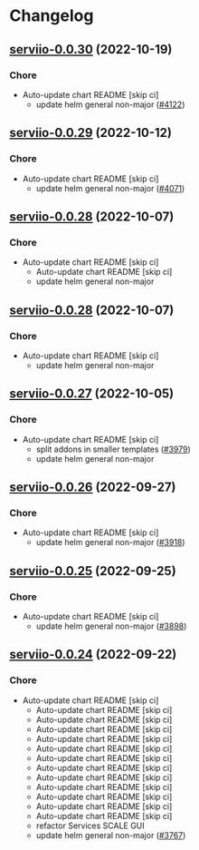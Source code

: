 # Changelog



## [serviio-0.0.30](https://github.com/truecharts/charts/compare/serviio-0.0.29...serviio-0.0.30) (2022-10-19)

### Chore

- Auto-update chart README [skip ci]
  - update helm general non-major ([#4122](https://github.com/truecharts/charts/issues/4122))




## [serviio-0.0.29](https://github.com/truecharts/charts/compare/serviio-0.0.28...serviio-0.0.29) (2022-10-12)

### Chore

- Auto-update chart README [skip ci]
  - update helm general non-major ([#4071](https://github.com/truecharts/charts/issues/4071))




## [serviio-0.0.28](https://github.com/truecharts/charts/compare/serviio-0.0.27...serviio-0.0.28) (2022-10-07)

### Chore

- Auto-update chart README [skip ci]
  - Auto-update chart README [skip ci]
  - update helm general non-major




## [serviio-0.0.28](https://github.com/truecharts/charts/compare/serviio-0.0.27...serviio-0.0.28) (2022-10-07)

### Chore

- Auto-update chart README [skip ci]
  - update helm general non-major




## [serviio-0.0.27](https://github.com/truecharts/charts/compare/serviio-0.0.26...serviio-0.0.27) (2022-10-05)

### Chore

- Auto-update chart README [skip ci]
  - split addons in smaller templates ([#3979](https://github.com/truecharts/charts/issues/3979))
  - update helm general non-major




## [serviio-0.0.26](https://github.com/truecharts/charts/compare/serviio-0.0.25...serviio-0.0.26) (2022-09-27)

### Chore

- Auto-update chart README [skip ci]
  - update helm general non-major ([#3918](https://github.com/truecharts/charts/issues/3918))




## [serviio-0.0.25](https://github.com/truecharts/charts/compare/serviio-0.0.24...serviio-0.0.25) (2022-09-25)

### Chore

- Auto-update chart README [skip ci]
  - update helm general non-major ([#3898](https://github.com/truecharts/charts/issues/3898))




## [serviio-0.0.24](https://github.com/truecharts/charts/compare/serviio-0.0.23...serviio-0.0.24) (2022-09-22)

### Chore

- Auto-update chart README [skip ci]
  - Auto-update chart README [skip ci]
  - Auto-update chart README [skip ci]
  - Auto-update chart README [skip ci]
  - Auto-update chart README [skip ci]
  - Auto-update chart README [skip ci]
  - Auto-update chart README [skip ci]
  - Auto-update chart README [skip ci]
  - Auto-update chart README [skip ci]
  - Auto-update chart README [skip ci]
  - Auto-update chart README [skip ci]
  - Auto-update chart README [skip ci]
  - Auto-update chart README [skip ci]
  - refactor Services SCALE GUI
  - update helm general non-major ([#3767](https://github.com/truecharts/charts/issues/3767))





